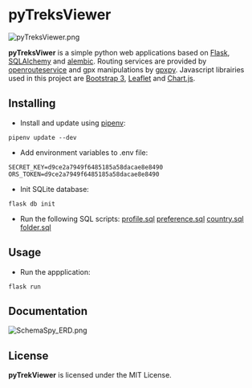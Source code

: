 # pyTreksViewer
![pyTreksViewer.png](../master/docs/pyTreksViewer.png)

**pyTreksViwer** is a simple python web applications based on [Flask](https://pypi.org/project/Flask/), [SQLAlchemy](https://pypi.org/project/SQLAlchemy/) and [alembic](https://pypi.org/project/alembic/). Routing services are provided by [openrouteservice](https://pypi.org/project/openrouteservice/) and gpx manipulations by [gpxpy](https://pypi.org/project/gpxpy/). Javascript librairies used in this project are [Bootstrap 3](https://getbootstrap.com/docs/3.3/getting-started/), [Leaflet](https://leafletjs.com/) and [Chart.js](https://www.chartjs.org/).

## Installing
- Install and update using [pipenv](https://pypi.org/project/pipenv/):

```
pipenv update --dev
```

- Add environment variables to .env file:

```
SECRET_KEY=d9ce2a7949f6485185a58dacae8e8490
ORS_TOKEN=d9ce2a7949f6485185a58dacae8e8490
```

- Init SQLite database:

```
flask db init
```

- Run the following SQL scripts:
[profile.sql](../master/docs/scripts/profile.sql)
[preference.sql](../master/docs/scripts/preference.sql)
[country.sql](../master/docs/scripts/country.sql)
[folder.sql](../master/docs/scripts/folder.sql)

## Usage
- Run the appplication:

```flask run```


## Documentation
![SchemaSpy_ERD.png](../master/docs/SchemaSpy_ERD.png)

## License
**pyTrekViewer** is licensed under the MIT License.
